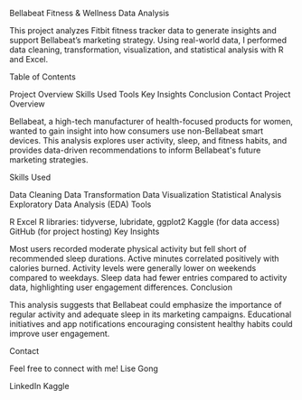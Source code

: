 Bellabeat Fitness & Wellness Data Analysis

This project analyzes Fitbit fitness tracker data to generate insights and support Bellabeat’s marketing strategy. Using real-world data, I performed data cleaning, transformation, visualization, and statistical analysis with R and Excel.

Table of Contents

Project Overview
Skills Used
Tools
Key Insights
Conclusion
Contact
Project Overview

Bellabeat, a high-tech manufacturer of health-focused products for women, wanted to gain insight into how consumers use non-Bellabeat smart devices. This analysis explores user activity, sleep, and fitness habits, and provides data-driven recommendations to inform Bellabeat's future marketing strategies.

Skills Used

Data Cleaning
Data Transformation
Data Visualization
Statistical Analysis
Exploratory Data Analysis (EDA)
Tools

R
Excel
R libraries: tidyverse, lubridate, ggplot2
Kaggle (for data access)
GitHub (for project hosting)
Key Insights

Most users recorded moderate physical activity but fell short of recommended sleep durations.
Active minutes correlated positively with calories burned.
Activity levels were generally lower on weekends compared to weekdays.
Sleep data had fewer entries compared to activity data, highlighting user engagement differences.
Conclusion

This analysis suggests that Bellabeat could emphasize the importance of regular activity and adequate sleep in its marketing campaigns. Educational initiatives and app notifications encouraging consistent healthy habits could improve user engagement.

Contact

Feel free to connect with me!
Lise Gong

LinkedIn
Kaggle
